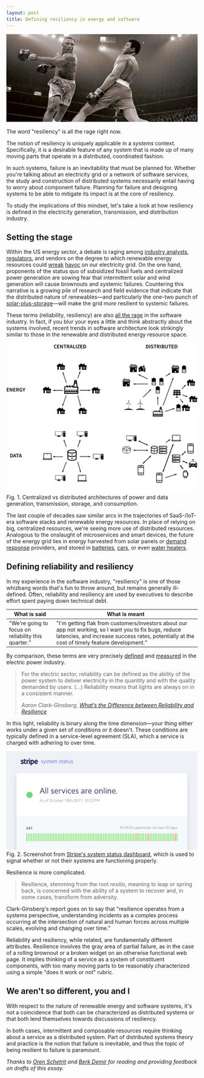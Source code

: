```yaml
---
layout: post
title: Defining resiliency in energy and software
---
```


![](/images/resiliency/ali_frazier.jpg)

The word "resiliency" is all the rage right now.

The notion of resiliency is uniquely applicable in a _systems_
context. Specifically, it is a desirable feature of any system that is
made up of many moving parts that operate in a distributed,
coordinated fashion.

In such systems, failure is an inevitability that must be planned
for. Whether you're talking about an electricity grid or a network of
software services, the study and construction of distributed systems
necessarily entail having to worry about component failure. Planning
for failure and designing systems to be able to mitigate its impact is
at the core of resiliency.

To study the implications of this mindset, let's take a look at how
resiliency is defined in the electricity generation, transmission, and
distribution industry.

## Setting the stage

Within the US energy sector, a debate is raging
among
[industry analysts](https://www.greentechmedia.com/articles/read/microgrids-hurricanes-resiliency),
[regulators](https://arstechnica.com/science/2017/08/energy-departments-contentious-baseload-study-is-out/),
and vendors on the degree to which renewable energy resources
could
[wreak](https://www.greentechmedia.com/articles/read/rick-perry-congress-doe-coal-nuclear-cost-freedom) [havoc](http://thehill.com/policy/energy-environment/355673-conservative-think-tank-plan-to-help-coal-nuclear-power-arbitrary) on
our electricity grid. On the one hand, proponents of the status quo of
subsidized fossil fuels and centralized power generation are sowing
fear that intermittent solar and wind generation will cause brownouts
and systemic failures. Countering this narrative is a growing pile of
research and field evidence that indicate that the distributed nature
of renewables—and particularly the one-two punch
of
[solar-plus-storage](http://www.utilitydive.com/news/is-the-future-finally-here-for-utility-scale-solar-plus-storage/449496/)—will
make the grid _more_ resilient to systemic failures.

These terms (reliability, resiliency) are
also [all the rage](https://landing.google.com/sre/) in the software
industry. In fact, if you blur your eyes a little and think abstractly
about the systems involved, recent trends in software architecture
look strikingly similar to those in the renewable and distributed
energy resource space.

![](/images/resiliency/centralized_vs_distributed_energy_and_data.png)<span
 class="figure_caption">Fig. 1. Centralized vs distributed
 architectures of power and data generation, transmission, storage,
 and consumption.</span>

The last couple of decades saw similar arcs in the trajectories of
SaaS-/IoT-era software stacks and renewable energy resources. In place
of relying on big, centralized resources, we're seeing more use of
distributed resources. Analogous to the onslaught of microservices and
smart devices, the future of the energy grid lies in energy harvested
from solar panels
or [demand response](https://en.wikipedia.org/wiki/Demand_response)
providers, and stored
in
[batteries](http://news.mit.edu/2016/battery-molten-metals-0112),
[cars](https://www.tesla.com/model3), or
even
[water heaters](https://www.greentechmedia.com/articles/read/the-water-heater-as-grid-battery-version-2-0).

## Defining reliability and resiliency

In my experience in the software industry, "resiliency" is one of
those whizbang words that's fun to throw around, but remains generally
ill-defined. Often, reliability and resiliency are used by executives
to describe effort spent paying down technical debt.

<table class="table-bordered">
  <thead>
    <tr>
      <th class="col-sm-4">What is said</th>
      <th class="col-sm-8">What is meant</th>
    </tr>
  </thead>
  <tbody>
    <tr>
      <td class="col-sm-4">"We're going to focus on reliability this quarter."</td>
      <td class="col-sm-8">"I'm getting flak from customers/investors about our app not working, so I want you to fix bugs, reduce latencies, and increase success rates, potentially at the cost of timely feature development."</td>
    </tr>
  </tbody>
</table>

By comparison, these terms are very precisely [defined](https://ics-cert.us-cert.gov/sites/default/files/ICSJWG-Archive/QNL_MAR_16/reliability%20and%20resilience%20pdf.pdf) and [measured](http://prod.sandia.gov/techlib/access-control.cgi/2017/171493.pdf) in the electric power industry.

<blockquote>
  <p>For the electric sector, reliability can be defined as the
  ability of the power system to deliver electricity in the quantity
  and with the quality demanded by users. (…) Reliability means that
  lights are always on in a consistent manner.</p> <cite>Aaron
  Clark-Ginsberg, <a
  href="https://ics-cert.us-cert.gov/sites/default/files/ICSJWG-Archive/QNL_MAR_16/reliability%20and%20resilience%20pdf.pdf"><em>What’s
  the Difference between Reliability and Resilience</em></a></cite>
</blockquote>

In this light, reliability is binary along the time dimension—your
thing either works under a given set of conditions or it
doesn't. These conditions are typically defined in a service-level
agreement (SLA), which a service is charged with adhering to over
time.

![](/images/resiliency/stripe_status.png)<span
 class="figure_caption">Fig. 2. Screenshot
 from [Stripe's system status dashboard](https://status.stripe.com/),
 which is used to signal whether or not their systems are functioning
 properly.</span>

Resilience is more complicated.

> Resilience, stemming from the root _resilio_, meaning to leap or spring back, is concerned with the ability of a system to recover and, in some cases, transform from adversity.

Clark-Ginsberg's report goes on to say that "resilience operates from
a systems perspective, understanding incidents as a complex process
occurring at the intersection of natural and human forces across
multiple scales, evolving and changing over time."

Reliability and resiliency, while related, are fundamentally different
attributes. Resilience involves the gray area of partial failure, as
in the case of a rolling brownout or a broken widget on an
otherwise functional web page. It implies thinking of a service as a
system of constituent components, with too many moving parts to be
reasonably characterized using a simple "does it work or not" rubric.

## We aren't so different, you and I

With respect to the nature of renewable energy and software systems, it's not a coincidence that both can be characterized as distributed systems or that both lend themselves towards discussions of resiliency.

In both cases, intermittent and composable resources require thinking about a service as a distributed system. Part of distributed systems theory and practice is the notion that failure is inevitable, and thus the topic of being resilient to failure is paramount.

*Thanks to [Oren Schetrit](https://www.linkedin.com/in/oschetrit)
and [Berk Demir](https://twitter.com/bd) for reading and providing
feedback on drafts of this essay.*
